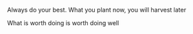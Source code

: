 Always do your best. What you plant now, you will harvest later

What is worth doing is worth doing well
